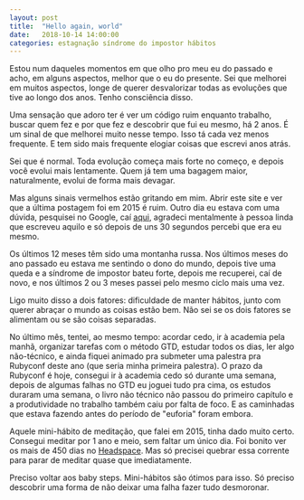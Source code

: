 ```yaml
---
layout: post
title:  "Hello again, world"
date:   2018-10-14 14:00:00
categories: estagnação síndrome do impostor hábitos
---
```


Estou num daqueles momentos em que olho pro meu eu do passado e acho, em alguns
aspectos, melhor que o eu do presente. Sei que melhorei em muitos aspectos,
longe de querer desvalorizar todas as evoluções que tive ao longo dos anos.
Tenho consciência disso.

Uma sensação que adoro ter é ver um código ruim enquanto trabalho, buscar
quem fez e por que fez e descobrir que fui eu mesmo, há 2 anos. É um sinal de
que melhorei muito nesse tempo. Isso tá cada vez menos frequente. E tem sido mais
frequente elogiar coisas que escrevi anos atrás.

Sei que é normal. Toda evolução começa mais forte no começo, e depois você evolui
mais lentamente. Quem já tem uma bagagem maior, naturalmente, evolui de forma mais
devagar.

Mas alguns sinais vermelhos estão gritando em mim. Abrir este site e ver que a
última postagem foi em 2015 é ruim. Outro dia eu estava com uma dúvida, pesquisei
no Google, caí [aqui](http://neil.pro/environment/2015/11/25/configure-rbenv-on-fish.html),
agradeci mentalmente à pessoa linda que escreveu aquilo e só depois de uns 30
segundos percebi que era eu mesmo.

Os últimos 12 meses têm sido uma montanha russa. Nos últimos meses do ano passado eu
estava me sentindo o dono do mundo, depois tive uma queda e a síndrome de impostor
bateu forte, depois me recuperei, caí de novo, e nos últimos 2 ou 3 meses passei
pelo mesmo ciclo mais uma vez.

Ligo muito disso a dois fatores: dificuldade de manter hábitos, junto com querer
abraçar o mundo as coisas estão bem. Não sei se os dois fatores se alimentam ou
se são coisas separadas.

No último mês, tentei, ao mesmo tempo: acordar cedo, ir à academia pela manhã,
organizar tarefas com o método GTD, estudar todos os dias, ler algo não-técnico,
e ainda fiquei animado pra submeter uma palestra pra Rubyconf deste ano (que seria
minha primeira palestra). O prazo da Rubyconf é hoje, consegui ir à academia cedo
só durante uma semana, depois de algumas falhas no GTD eu joguei tudo pra cima,
os estudos duraram uma semana, o livro não técnico não passou do primeiro
capítulo e a produtividade no trabalho também caiu por falta de foco. E as
caminhadas que estava fazendo antes do período de "euforia" foram embora.

Aquele mini-hábito de meditação, que falei em 2015, tinha dado muito certo.
Consegui meditar por 1 ano e meio, sem faltar um único dia. Foi bonito ver os mais
de 450 dias no [Headspace](https://www.headspace.com/). Mas só precisei quebrar
essa corrente para parar de meditar quase que imediatamente.

Preciso voltar aos baby steps. Mini-hábitos são ótimos para isso. Só preciso
descobrir uma forma de não deixar uma falha fazer tudo desmoronar.